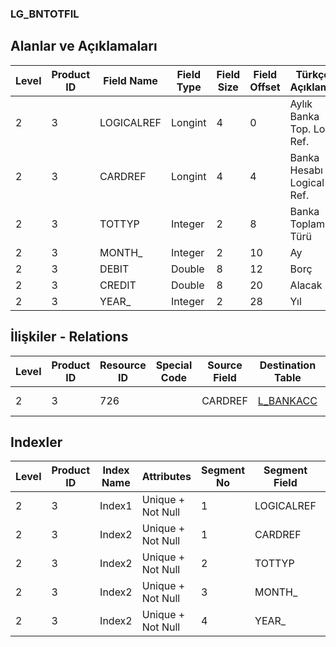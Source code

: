 ### LG_BNTOTFIL

## Alanlar ve Açıklamaları

**Level**|**Product ID**|**Field Name**|**Field Type**|**Field Size**|**Field Offset**|**Türkçe Açıklama**|**Expression**
-----|-----|-----|-----|-----|-----|-----|-----
2|3|LOGICALREF|Longint|4|0|Aylık Banka Top. Log. Ref.|Monthly Bank Totals Logical Reference
2|3|CARDREF|Longint|4|4|Banka Hesabı Logical Ref.|BANKACC LOGICALREF
2|3|TOTTYP|Integer|2|8|Banka Toplam Türü|Bank Total Type
2|3|MONTH_|Integer|2|10|Ay|Month
2|3|DEBIT|Double|8|12|Borç|Debit
2|3|CREDIT|Double|8|20|Alacak|Credit
2|3|YEAR_|Integer|2|28|Yıl|Year

## İlişkiler - Relations

**Level**|**Product ID**|**Resource ID**|**Special Code**|**Source Field**|**Destination Table**|**Destination Field**|**Relation Type**|**Extra Condition**
-----|-----|-----|-----|-----|-----|-----|-----|-----
2|3|726||CARDREF|[L_BANKACC](../LG_BANKACC "L_BANKACC")|LOGICALREF|one-to-one|

## Indexler

**Level**|**Product ID**|**Index Name**|**Attributes**|**Segment No**|**Segment Field**|**Sense**
-----|-----|-----|-----|-----|-----|-----
2|3|Index1|Unique + Not Null|1|LOGICALREF|Ascending
2|3|Index2|Unique + Not Null|1|CARDREF|Ascending
2|3|Index2|Unique + Not Null|2|TOTTYP|Ascending
2|3|Index2|Unique + Not Null|3|MONTH_|Ascending
2|3|Index2|Unique + Not Null|4|YEAR_|Ascending

